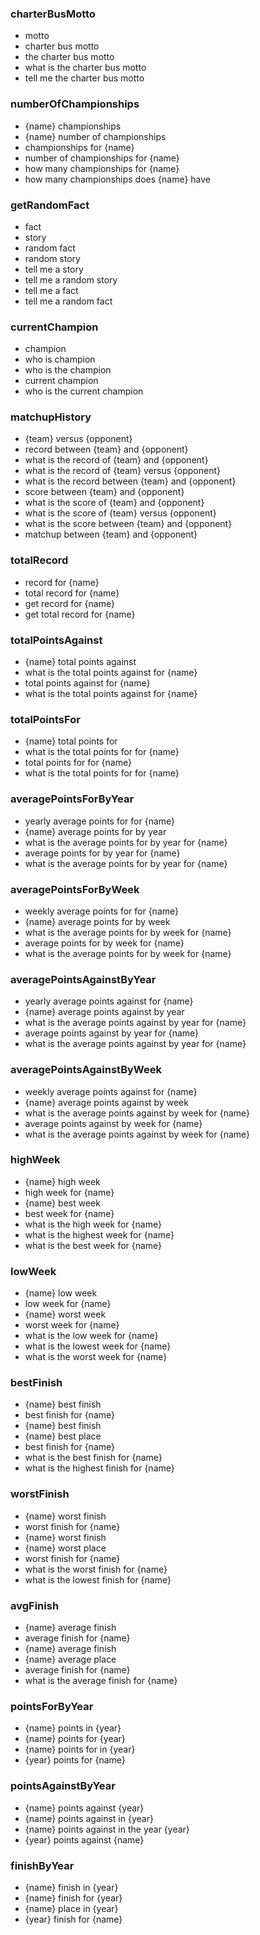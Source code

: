 ### charterBusMotto

 - motto
 - charter bus motto
 - the charter bus motto
 - what is the charter bus motto
 - tell me the charter bus motto

### numberOfChampionships

 - {name} championships
 - {name} number of championships
 - championships for {name}
 - number of championships for {name}
 - how many championships for {name}
 - how many championships does {name} have

### getRandomFact

 - fact
 - story
 - random fact
 - random story
 - tell me a story
 - tell me a random story
 - tell me a fact
 - tell me a random fact

### currentChampion

 - champion
 - who is champion
 - who is the champion
 - current champion
 - who is the current champion

### matchupHistory

 - {team} versus {opponent}
 - record between {team} and {opponent}
 - what is the record of {team} and {opponent}
 - what is the record of {team} versus {opponent}
 - what is the record between {team} and {opponent}
 - score between {team} and {opponent}
 - what is the score of {team} and {opponent}
 - what is the score of {team} versus {opponent}
 - what is the score between {team} and {opponent}
 - matchup between {team} and {opponent}

### totalRecord

 - record for {name}
 - total record for {name}
 - get record for {name}
 - get total record for {name}

### totalPointsAgainst

 - {name} total points against
 - what is the total points against for {name}
 - total points against for {name}
 - what is the total points against for {name}

### totalPointsFor

 - {name} total points for
 - what is the total points for for {name}
 - total points for for {name}
 - what is the total points for for {name}

### averagePointsForByYear

 - yearly average points for for {name}
 - {name} average points for by year
 - what is the average points for by year for {name}
 - average points for by year for {name}
 - what is the average points for by year for {name}

### averagePointsForByWeek

 - weekly average points for for {name}
 - {name} average points for by week
 - what is the average points for by week for {name}
 - average points for by week for {name}
 - what is the average points for by week for {name}

### averagePointsAgainstByYear

 - yearly average points against for {name}
 - {name} average points against by year
 - what is the average points against by year for {name}
 - average points against by year for {name}
 - what is the average points against by year for {name}

### averagePointsAgainstByWeek

 - weekly average points against for {name}
 - {name} average points against by week
 - what is the average points against by week for {name}
 - average points against by week for {name}
 - what is the average points against by week for {name}

### highWeek

 - {name} high week
 - high week for {name}
 - {name} best week
 - best week for {name}
 - what is the high week for {name}
 - what is the highest week for {name}
 - what is the best week for {name}

### lowWeek

 - {name} low week
 - low week for {name}
 - {name} worst week
 - worst week for {name}
 - what is the low week for {name}
 - what is the lowest week for {name}
 - what is the worst week for {name}

### bestFinish

 - {name} best finish
 - best finish for {name}
 - {name} best finish
 - {name} best place
 - best finish for {name}
 - what is the best finish for {name}
 - what is the highest finish for {name}

### worstFinish

 - {name} worst finish
 - worst finish for {name}
 - {name} worst finish
 - {name} worst place
 - worst finish for {name}
 - what is the worst finish for {name}
 - what is the lowest finish for {name}

### avgFinish

 - {name} average finish
 - average finish for {name}
 - {name} average finish
 - {name} average place
 - average finish for {name}
 - what is the average finish for {name}

### pointsForByYear

 - {name} points in {year}
 - {name} points for {year}
 - {name} points for in {year}
 - {year} points for {name}

### pointsAgainstByYear

 - {name} points against {year}
 - {name} points against in {year}
 - {name} points against in the year {year}
 - {year} points against {name}

### finishByYear

 - {name} finish in {year}
 - {name} finish for {year}
 - {name} place in {year}
 - {year} finish for {name}
